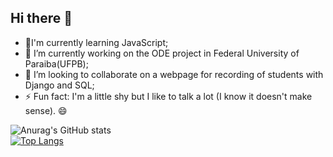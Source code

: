 ## Hi there 👋

- 🌱I'm currently learning JavaScript;
- 🔭 I’m currently working on the ODE project in Federal University of Paraiba(UFPB);
- 👯 I’m looking to collaborate on a webpage for recording of students with Django and SQL;
- ⚡ Fun fact: I'm a little shy but I like to talk a lot (I know it doesn't make sense). 😄

<hr style="float:left;">

![Anurag's GitHub stats](https://github-readme-stats.vercel.app/api?username=joaoguilhermeS&show_icons=true&theme=radical)  
[![Top Langs](https://github-readme-stats.vercel.app/api/top-langs/?username=joaoguilhermeS&layout=extended)](https://github.com/joaoguilhermeS/)

<div display="flex" justify-content = "center">

<!--
**joaoguilhermeS/joaoguilhermeS** is a ✨ _special_ ✨ repository because its `README.md` (this file) appears on your GitHub profile.

Here are some ideas to get you started:

- 🔭 I’m currently working on ...
- 🌱 I’m currently learning ...
- 👯 I’m looking to collaborate on ...
- 🤔 I’m looking for help with ...
- 💬 Ask me about ...
- 📫 How to reach me: ...
- 😄 Pronouns: ...
- ⚡ Fun fact: ...
- With [Handlebars templates](http://handlebarsjs.com/)
 
 <img src="https://github.com/joaoguilhermeS/Web-Development/blob/main/logos_readme/Logo-Lattes.png?raw=true" alt="Lattes" height="100px" width="auto"> </img> 
 <img src="https://github.com/joaoguilhermeS/Web-Development/blob/main/logos_readme/Logo-instagram.png?raw=true" alt="Linkedin" height="100px" width="auto"> </img>
 <img src="https://github.com/joaoguilhermeS/Web-Development/blob/main/logos_readme/logo-Linkedin.jpg?raw=true" alt="Instagram" height="100px" width="auto"> </img>
 </div>
 Isso aqui serve pra adicionar depois as logos e os links das minhas redes sociais
-->
